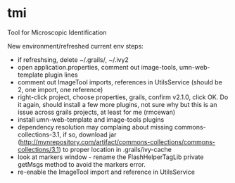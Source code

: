 tmi
===

Tool for Microscopic Identification

New environment/refreshed current env steps:
- if refreshsing, delete ~/.grails/<grails version>, ~/.ivy2
- open application.properties, comment out image-tools, umn-web-template plugin lines
- comment out ImageTool imports, references in UtilsService (should be 2, one import, one reference)
- right-click project, choose properties, grails, confirm v2.1.0, click OK. Do it again, should install a few more plugins, not sure why but this is an issue across grails projects, at least for me (rmcewan)
- install umn-web-template and image-tools plugins
- dependency resolution may complaing about missing commons-collections-3.1, if so, download jar (http://mvnrepository.com/artifact/commons-collections/commons-collections/3.1) to proper location in .grails/ivy-cache 
- look at markers window - rename the FlashHelperTagLib private getMsgs method to avoid the markers error.
- re-enable the ImageTool import and reference in UtilsService